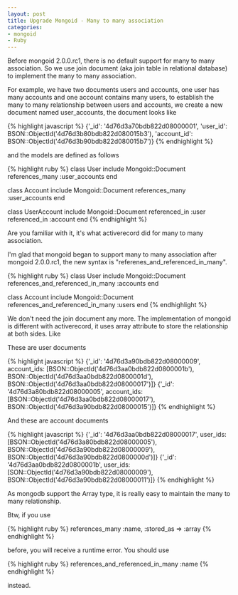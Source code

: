 ```yaml
---
layout: post
title: Upgrade Mongoid - Many to many association
categories:
- mongoid
- Ruby
---
```

Before mongoid 2.0.0.rc1, there is no default support for many to many association. So we use join document (aka join table in relational database) to implement the many to many association.

For example, we have two documents users and accounts, one user has many accounts and one account contains many users, to establish the many to many relationship between users and accounts, we create a new document named user_accounts, the document looks like

{% highlight javascript %}
{'_id': '4d76d3a70bdb822d08000001', 'user_id': BSON::ObjectId('4d76d3b80bdb822d080015b3'), 'account_id': BSON::ObjectId('4d76d3b90bdb822d080015b7')}
{% endhighlight %}

and the models are defined as follows

{% highlight ruby %}
class User
  include Mongoid::Document
  references_many :user_accounts
end

class Account
  include Mongoid::Document
  references_many :user_accounts
end

class UserAccount
  include Mongoid::Document
  referenced_in :user
  referenced_in :account
end
{% endhighlight %}

Are you familiar with it, it's what activerecord did for many to many association.

I'm glad that mongoid began to support many to many association after mongoid 2.0.0.rc1, the new syntax is "referenes_and_referenced_in_many".

{% highlight ruby %}
class User
  include Mongoid::Document
  references_and_referenced_in_many :accounts
end

class Account
  include Mongoid::Document
  references_and_referenced_in_many :users
end
{% endhighlight %}

We don't need the join document any more. The implementation of mongoid is different with activerecord, it uses array attribute to store the relationship at both sides. Like

These are user documents

{% highlight javascript %}
{'_id': '4d76d3a90bdb822d08000009', account_ids: [BSON::ObjectId('4d76d3aa0bdb822d0800001b'), BSON::ObjectId('4d76d3aa0bdb822d0800001d'), BSON::ObjectId('4d76d3aa0bdb822d08000017')]}
{'_id': '4d76d3a80bdb822d08000005', account_ids: [BSON::ObjectId('4d76d3aa0bdb822d08000017'), BSON::ObjectId('4d76d3a90bdb822d08000015')]}
{% endhighlight %}

And these are account documents

{% highlight javascript %}
{'_id': '4d76d3aa0bdb822d08000017', user_ids: [BSON::ObjectId('4d76d3a80bdb822d08000005'), BSON::ObjectId('4d76d3a90bdb822d08000009'), BSON::ObjectId('4d76d3a90bdb822d0800000d')]}
{'_id': '4d76d3aa0bdb822d0800001b', user_ids: [SON::ObjectId('4d76d3a90bdb822d08000009'), BSON::ObjectId('4d76d3a90bdb822d08000011')]}
{% endhighlight %}

As mongodb support the Array type, it is really easy to maintain the many to many relationship.

Btw, if you use

{% highlight ruby %}
references_many :name, :stored_as => :array
{% endhighlight %}

before, you will receive a runtime error. You should use

{% highlight ruby %}
references_and_referenced_in_many :name
{% endhighlight %}

instead.
